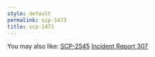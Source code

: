 ```yaml
---
style: default
permalink: scp-1473
title: scp-1473
---
```

You may also like:
[SCP-2545](http://scp-wiki.net/scp-2545)
[Incident Report 307](http://scp-wiki.net/incident-report-307)